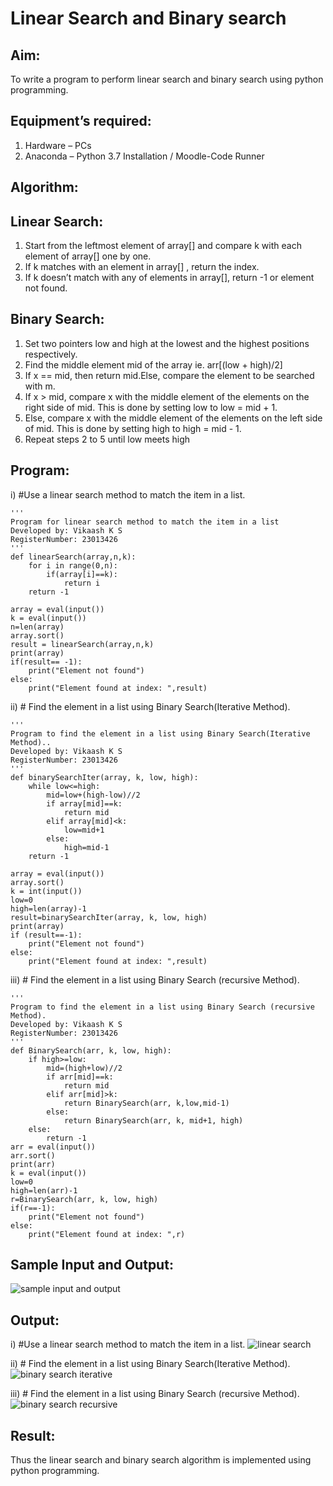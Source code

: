 # Linear Search and Binary search
## Aim:
To write a program to perform linear search and binary search using python programming.
## Equipment’s required:
1.	Hardware – PCs
2.	Anaconda – Python 3.7 Installation / Moodle-Code Runner
## Algorithm:
## Linear Search:
1.	Start from the leftmost element of array[] and compare k with each element of array[] one by one.
2.	If k matches with an element in array[] , return the index.
3.	If k doesn’t match with any of elements in array[], return -1 or element not found.
## Binary Search:
1.	Set two pointers low and high at the lowest and the highest positions respectively.
2.	Find the middle element mid of the array ie. arr[(low + high)/2]
3.	If x == mid, then return mid.Else, compare the element to be searched with m.
4.	If x > mid, compare x with the middle element of the elements on the right side of mid. This is done by setting low to low = mid + 1.
5.	Else, compare x with the middle element of the elements on the left side of mid. This is done by setting high to high = mid - 1.
6.	Repeat steps 2 to 5 until low meets high
## Program:
i)	#Use a linear search method to match the item in a list.
~~~
''' 
Program for linear search method to match the item in a list
Developed by: Vikaash K S
RegisterNumber: 23013426
'''
def linearSearch(array,n,k):
    for i in range(0,n):
        if(array[i]==k):
            return i
    return -1
    
array = eval(input())
k = eval(input()) 
n=len(array)
array.sort()
result = linearSearch(array,n,k)
print(array)
if(result== -1):
    print("Element not found")
else:
    print("Element found at index: ",result)
~~~
ii)	# Find the element in a list using Binary Search(Iterative Method).
~~~
''' 
Program to find the element in a list using Binary Search(Iterative Method)..
Developed by: Vikaash K S
RegisterNumber: 23013426
'''
def binarySearchIter(array, k, low, high):
    while low<=high:
        mid=low+(high-low)//2
        if array[mid]==k:
            return mid
        elif array[mid]<k:
            low=mid+1
        else:
            high=mid-1
    return -1

array = eval(input())
array.sort()
k = int(input())
low=0
high=len(array)-1
result=binarySearchIter(array, k, low, high)
print(array)
if (result==-1):
    print("Element not found")
else:
    print("Element found at index: ",result)

~~~
iii)	# Find the element in a list using Binary Search (recursive Method).
~~~
''' 
Program to find the element in a list using Binary Search (recursive Method).
Developed by: Vikaash K S
RegisterNumber: 23013426
'''
def BinarySearch(arr, k, low, high):
    if high>=low:
        mid=(high+low)//2
        if arr[mid]==k:
            return mid
        elif arr[mid]>k:
            return BinarySearch(arr, k,low,mid-1)
        else:
            return BinarySearch(arr, k, mid+1, high)
    else:
        return -1
arr = eval(input())
arr.sort()
print(arr)
k = eval(input())
low=0
high=len(arr)-1
r=BinarySearch(arr, k, low, high)
if(r==-1):
    print("Element not found")
else:
    print("Element found at index: ",r)
~~~
## Sample Input and Output:
![sample input and output](https://github.com/Vikaash19/Search-Algorithm/assets/148514589/78a13c8b-cff6-4500-a501-b6c3c9f54660)

## Output:
i)	#Use a linear search method to match the item in a list.
![linear search ](https://github.com/Vikaash19/Search-Algorithm/assets/148514589/e05ea8e6-268b-4646-b975-38b244567721)

ii)	# Find the element in a list using Binary Search(Iterative Method).
![binary search iterative](https://github.com/Vikaash19/Search-Algorithm/assets/148514589/a96b72aa-5176-4b58-a032-16a9631e4ca1)

iii)	# Find the element in a list using Binary Search (recursive Method).
![binary search recursive](https://github.com/Vikaash19/Search-Algorithm/assets/148514589/b1c63ce5-0e90-4b19-8d26-ab9d8bbeda32)

## Result:
Thus the linear search and binary search algorithm is implemented using python programming.
